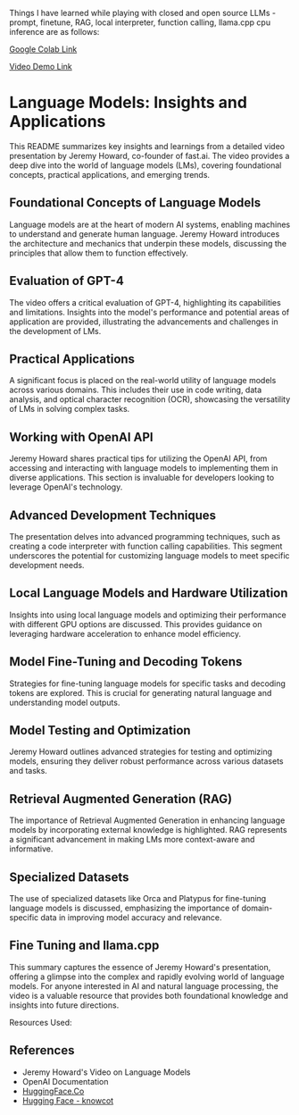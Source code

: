 Things I have learned while playing with closed and open source LLMs - prompt, finetune, RAG, local interpreter, function calling, llama.cpp cpu inference are as follows:

[Google Colab Link](https://colab.research.google.com/drive/1kGj7FMcI-6t8JWZ-XIMYa76qd7LtrK49)

[Video Demo Link](https://drive.google.com/file/d/1Lrp8CQWeKZ3W5Wzap5cWrUr84MaQg0uo/view?usp=drive_link)
# Language Models: Insights and Applications

This README summarizes key insights and learnings from a detailed video presentation by Jeremy Howard, co-founder of fast.ai. The video provides a deep dive into the world of language models (LMs), covering foundational concepts, practical applications, and emerging trends.

## Foundational Concepts of Language Models
Language models are at the heart of modern AI systems, enabling machines to understand and generate human language. Jeremy Howard introduces the architecture and mechanics that underpin these models, discussing the principles that allow them to function effectively.

## Evaluation of GPT-4
The video offers a critical evaluation of GPT-4, highlighting its capabilities and limitations. Insights into the model's performance and potential areas of application are provided, illustrating the advancements and challenges in the development of LMs.

## Practical Applications
A significant focus is placed on the real-world utility of language models across various domains. This includes their use in code writing, data analysis, and optical character recognition (OCR), showcasing the versatility of LMs in solving complex tasks.

## Working with OpenAI API
Jeremy Howard shares practical tips for utilizing the OpenAI API, from accessing and interacting with language models to implementing them in diverse applications. This section is invaluable for developers looking to leverage OpenAI's technology.

## Advanced Development Techniques
The presentation delves into advanced programming techniques, such as creating a code interpreter with function calling capabilities. This segment underscores the potential for customizing language models to meet specific development needs.

## Local Language Models and Hardware Utilization
Insights into using local language models and optimizing their performance with different GPU options are discussed. This provides guidance on leveraging hardware acceleration to enhance model efficiency.

## Model Fine-Tuning and Decoding Tokens
Strategies for fine-tuning language models for specific tasks and decoding tokens are explored. This is crucial for generating natural language and understanding model outputs.

## Model Testing and Optimization
Jeremy Howard outlines advanced strategies for testing and optimizing models, ensuring they deliver robust performance across various datasets and tasks.

## Retrieval Augmented Generation (RAG)

The importance of Retrieval Augmented Generation in enhancing language models by incorporating external knowledge is highlighted. RAG represents a significant advancement in making LMs more context-aware and informative.

## Specialized Datasets
The use of specialized datasets like Orca and Platypus for fine-tuning language models is discussed, emphasizing the importance of domain-specific data in improving model accuracy and relevance.

## Fine Tuning and llama.cpp


This summary captures the essence of Jeremy Howard's presentation, offering a glimpse into the complex and rapidly evolving world of language models. For anyone interested in AI and natural language processing, the video is a valuable resource that provides both foundational knowledge and insights into future directions.


Resources Used:

## References
- Jeremy Howard's Video on Language Models
- OpenAI Documentation
- [HuggingFace.Co](https://huggingface.co/TheBloke/Llama-2-7B-Chat-GGUF/blob/main/llama-2-7b-chat.Q3_K_S.gguf)
- [ Hugging Face - knowcot](https://huggingface.co/datasets/knowrohit07/know_cot/blob/main/CoT_srswti.json)




